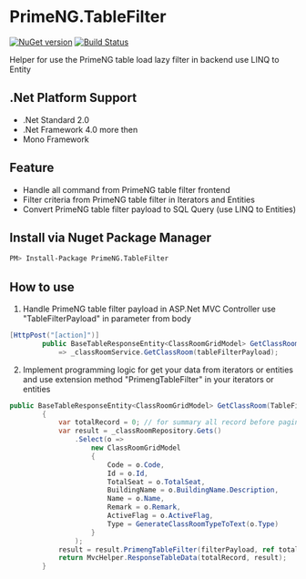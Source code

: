 # PrimeNG.TableFilter

[![NuGet version](https://badge.fury.io/nu/PrimeNG.TableFilter.svg)](https://badge.fury.io/nu/PrimeNG.TableFilter)
[![Build Status](https://travis-ci.org/Kusumoto/PrimeNG.TableFilter.svg)](https://travis-ci.org/Kusumoto/PrimeNG.TableFilter)

Helper for use the PrimeNG table load lazy filter in backend use LINQ to Entity

## .Net Platform Support

- .Net Standard 2.0
- .Net Framework 4.0 more then
- Mono Framework

## Feature

- Handle all command from PrimeNG table filter frontend
- Filter criteria from PrimeNG table filter in Iterators and Entities
- Convert PrimeNG table filter payload to SQL Query (use LINQ to Entities)

## Install via Nuget Package Manager

```sh
PM> Install-Package PrimeNG.TableFilter
```

## How to use

1. Handle PrimeNG table filter payload in ASP.Net MVC Controller use "TableFilterPayload" in parameter from body

```C#
[HttpPost("[action]")]
        public BaseTableResponseEntity<ClassRoomGridModel> GetClassRoom([FromBody] TableFilterPayload tableFilterPayload)
            => _classRoomService.GetClassRoom(tableFilterPayload);
```

2. Implement programming logic for get your data from iterators or entities and use extension method "PrimengTableFilter" in your iterators or entities


```C#
public BaseTableResponseEntity<ClassRoomGridModel> GetClassRoom(TableFilterPayload filterPayload)
        {
            var totalRecord = 0; // for summary all record before pagination
            var result = _classRoomRepository.Gets()
                .Select(o =>
                    new ClassRoomGridModel
                    {
                        Code = o.Code,
                        Id = o.Id,
                        TotalSeat = o.TotalSeat,
                        BuildingName = o.BuildingName.Description,
                        Name = o.Name,
                        Remark = o.Remark,
                        ActiveFlag = o.ActiveFlag,
                        Type = GenerateClassRoomTypeToText(o.Type)
                    }
                );
            result = result.PrimengTableFilter(filterPayload, ref totalRecord);
            return MvcHelper.ResponseTableData(totalRecord, result);
        }
```
